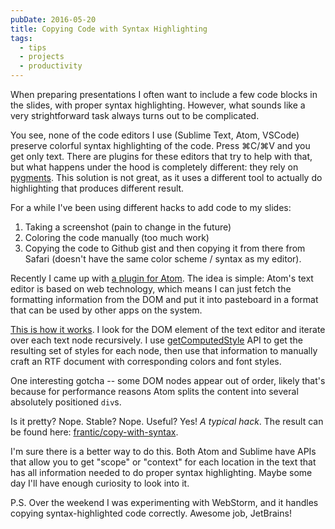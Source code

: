 ```yaml
---
pubDate: 2016-05-20
title: Copying Code with Syntax Highlighting
tags:
  - tips
  - projects
  - productivity
---
```


When preparing presentations I often want to include a few code blocks in the slides, with proper syntax highlighting. However, what sounds like a very strightforward task always turns out to be complicated.

You see, none of the code editors I use (Sublime Text, Atom, VSCode) preserve colorful syntax highlighting of the code. Press ⌘C/⌘V and you get only text. There are plugins for these editors that try to help with that, but what happens under the hood is completely different: they rely on [pygments](http://pygments.org/). This solution is not great, as it uses a different tool to actually do highlighting that produces different result.

For a while I've been using different hacks to add code to my slides:

1. Taking a screenshot (pain to change in the future)
2. Coloring the code manually (too much work)
3. Copying the code to Github gist and then copying it from there from Safari (doesn't have the same color scheme / syntax as my editor).

Recently I came up with [a plugin for Atom](https://github.com/frantic/copy-with-syntax). The idea is simple: Atom's text editor is based on web technology, which means I can just fetch the formatting information from the DOM and put it into pasteboard in a format that can be used by other apps on the system.

[This is how it works](https://github.com/frantic/copy-with-syntax/blob/master/lib/copy-with-syntax.js). I look for the DOM element of the text editor and iterate over each text node recursively. I use [getComputedStyle](https://developer.mozilla.org/en-US/docs/Web/API/Window/getComputedStyle) API to get the resulting set of styles for each node, then use that information to manually craft an RTF document with corresponding colors and font styles.

One interesting gotcha -- some DOM nodes appear out of order, likely that's because for performance reasons Atom splits the content into several absolutely positioned `div`s.

Is it pretty? Nope. Stable? Nope. Useful? Yes! _A typical hack_. The result can be found here: [frantic/copy-with-syntax](https://github.com/frantic/copy-with-syntax).

I'm sure there is a better way to do this. Both Atom and Sublime have APIs that allow you to get "scope" or "context" for each location in the text that has all information needed to do proper syntax highlighting. Maybe some day I'll have enough curiosity to look into it.

P.S. Over the weekend I was experimenting with WebStorm, and it handles copying syntax-highlighted code correctly. Awesome job, JetBrains!

